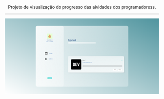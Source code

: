 <p align="center">
  Projeto de visualização do progresso das aividades dos programadoress.
</p>

---

<p align="center">
  <img src="images/preview.png">
</p>
